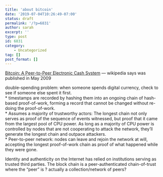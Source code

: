 ```yaml
---
title: 'about bitcoin'
date: '2019-07-04T10:26:49-07:00'
status: draft
permalink: '/?p=6831'
author: sarah
excerpt: ''
type: post
id: 6831
category:
    - Uncategorized
tag: []
post_format: []
---
```

[Bitcoin: A Peer-to-Peer Electronic Cash System](https://bitcoin.org/bitcoin.pdf) — wikipedia says was published in May 2009

double-spending problem: when someone spends digital currency, check to see if someone else spent it first.  
\* timestamps are recorded by hashing them into an ongoing chain of hash-based proof-of-work, forming a record that cannot be changed without re-doing the proof-of-work.  
\* Assumes a majority of trustworthy actors: The longest chain not only serves as proof of the sequence of events witnessed, but proof that it came from the largest pool of CPU power. As long as a majority of CPU power is controlled by nodes that are not cooperating to attack the network, they’ll generate the longest chain and outpace attackers.  
\* Peer-to-peer network: nodes can leave and rejoin the network at will, accepting the longest proof-of-work chain as proof of what happened while they were gone.

Identity and authenticity on the Internet has relied on institutions serving as trusted third parties. The block chain is a peer-authenticated chain-of-trust where the “peer” is ? actually a collection/network of peers?